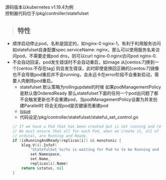 # 

源码版本以kubernetes v1.19.4为例<br>
控制器代码位于/pkg/controller/statefulset
> ## 特性
* 顺序启动停止pod，名称是固定的，如nginx-0 nginx-1，有利于利用服务访问如statefulset自身配置spec.serviceName: nginx，那么可以使用服务名来访问pod，不需要走做pod dns，则可以curl nginx-0.nginx访问pod nginx-0.
* 不会自动回滚，pod发生错误时不会自动重启，如image 从[centos:7]换到一个[centos:不存在tag] 则会发生错误，此时即使是换回正确的[centos:7]镜像也不会导致pod重启并不会running，会永远卡在error阶段不会重新启动，需要人肉删除pod重启。<br>
    * statefulset 默认策略为rollingupdate的时候 如果podManagementPolicy是默认值OrderedReady 那么statefulset下面的任何一个pod出问题了都不会触发更新也不会重建pod，当podManagementPolicy设置为并发创建Parallel时 将会无视pod是否健康而重建pod
    * [issue](https://github.com/kubernetes/kubernetes/issues/67250)
    * 代码设定/pkg/controller/statefulset/stateful_set_control.go
    ```go
    // If we have a Pod that has been created but is not running and ready we can not make progress.
    // We must ensure that all for each Pod, when we create it, all of its predecessors, with respect to its
    // ordinal, are Running and Ready.
    if !isRunningAndReady(replicas[i]) && monotonic {
        klog.V(4).Infof(
            "StatefulSet %s/%s is waiting for Pod %s to be Running and Ready",
            set.Namespace,
            set.Name,
            replicas[i].Name)
        return &status, nil
    }
    ```
